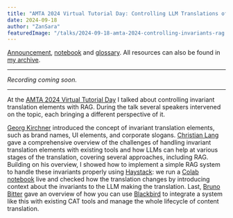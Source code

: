 ```yaml
---
title: "AMTA 2024 Virtual Tutorial Day: Controlling LLM Translations of Invariant Elements with RAG"
date: 2024-09-18
author: "ZanSara"
featuredImage: "/talks/2024-09-18-amta-2024-controlling-invariants-rag.png"
---
```


[Announcement](https://amtaweb.org/virtual-tutorial-day-program/), 
[notebook](https://colab.research.google.com/drive/1VMgK3DcVny_zTtAG_V3QSSdfSFBWAgmb?usp=sharing) and 
[glossary](https://docs.google.com/spreadsheets/d/1A1zk-u-RTSqBfE8LksZxihnp7KxWO7YK/edit?usp=sharing&ouid=102297935451395786183&rtpof=true&sd=true).
All resources can also be found in 
[my archive](https://drive.google.com/drive/folders/1_8vO8O5wcvqYyjDkt2NGbwF5X6aSWgV1?usp=sharing).

---

_Recording coming soon._

---

At the [AMTA 2024 Virtual Tutorial Day](https://amtaweb.org/virtual-tutorial-day-program/) I talked about controlling invariant translation elements with RAG. During the talk several speakers intervened on the topic, each bringing a different perspective of it. 

[Georg Kirchner](https://www.linkedin.com/in/georgkirchner/) introduced the concept of invariant translation elements, such as brand names, UI elements, and corporate slogans. [Christian Lang](https://www.linkedin.com/in/christian-lang-8942b0145/) gave a comprehensive overview of the challenges of handling invariant translation elements with existing tools and how LLMs can help at various stages of the translation, covering several approaches, including RAG. Building on his overview, I showed how to implement a simple RAG system to handle these invariants properly using [Haystack](https://haystack.deepset.ai/?utm_campaign=amta-2024): we run a [Colab notebook](https://colab.research.google.com/drive/1VMgK3DcVny_zTtAG_V3QSSdfSFBWAgmb?usp=sharing) live and checked how the translation changes by introducing context about the invariants to the LLM making the translation. Last, [Bruno Bitter](https://www.linkedin.com/in/brunobitter/) gave an overview of how you can use [Blackbird](https://www.blackbird.io/) to integrate a system like this with existing CAT tools and manage the whole lifecycle of content translation.

